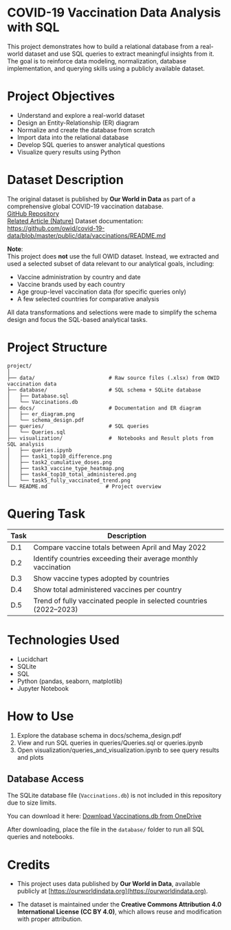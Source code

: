 # COVID-19 Vaccination Data Analysis with SQL
This project demonstrates how to build a relational database from a real-world dataset and use SQL queries to extract meaningful insights from it. The goal is to reinforce data modeling, normalization, database implementation, and querying skills using a publicly available dataset.

# Project Objectives
- Understand and explore a real-world dataset
- Design an Entity-Relationship (ER) diagram
- Normalize and create the database from scratch
- Import data into the relational database
- Develop SQL queries to answer analytical questions
- Visualize query results using Python

# Dataset Description
The original dataset is published by **Our World in Data** as part of a comprehensive global COVID-19 vaccination database.  
[GitHub Repository](https://github.com/owid/covid-19-data/tree/master/public/data/vaccinations)  
[Related Article (Nature)](https://www.nature.com/articles/s41562-021-01122-8)
Dataset documentation: https://github.com/owid/covid-19-data/blob/master/public/data/vaccinations/README.md

**Note**:  
This project does **not** use the full OWID dataset. Instead, we extracted and used a selected subset of data relevant to our analytical goals, including:

- Vaccine administration by country and date  
- Vaccine brands used by each country  
- Age group-level vaccination data (for specific queries only)  
- A few selected countries for comparative analysis

All data transformations and selections were made to simplify the schema design and focus the SQL-based analytical tasks.

# Project Structure
```
project/
│
├── data/                        # Raw source files (.xlsx) from OWID vaccination data
├── database/                    # SQL schema + SQLite database
│   ├── Database.sql
│   └── Vaccinations.db
├── docs/                        # Documentation and ER diagram
│   ├── er_diagram.png
│   └── schema_design.pdf
├── queries/                     # SQL queries
│   └── Queries.sql
├── visualization/               #  Notebooks and Result plots from SQL analysis
│   ├── queries.ipynb
│   ├── task1_top10_difference.png
│   ├── task2_cumulative_doses.png
│   ├── task3_vaccine_type_heatmap.png
│   ├── task4_top10_total_administered.png
│   └── task5_fully_vaccinated_trend.png
└── README.md                   # Project overview
```

# Quering Task
| Task | Description                                                        |
| ---- | ------------------------------------------------------------------ |
| D.1  | Compare vaccine totals between April and May 2022                  |
| D.2  | Identify countries exceeding their average monthly vaccination     |
| D.3  | Show vaccine types adopted by countries                            |
| D.4  | Show total administered vaccines per country                       |
| D.5  | Trend of fully vaccinated people in selected countries (2022–2023) |

# Technologies Used
- Lucidchart
- SQLite
- SQL
- Python (pandas, seaborn, matplotlib)
- Jupyter Notebook

# How to Use
1. Explore the database schema in docs/schema_design.pdf
2. View and run SQL queries in queries/Queries.sql or queries.ipynb
3. Open visualization/queries_and_visualization.ipynb to see query results and plots

## Database Access

The SQLite database file (`Vaccinations.db`) is not included in this repository due to size limits.

You can download it here: [Download Vaccinations.db from OneDrive](https://1drv.ms/u/c/debe48202d2b83cd/ESGERi_W3ftPod79kz8_F6kB9e1uJWulIigOwBBgtCxcPA?e=gwcC8N)

After downloading, place the file in the `database/` folder to run all SQL queries and notebooks.

# Credits
- This project uses data published by **Our World in Data**, available publicly at [https://ourworldindata.org](https://ourworldindata.org).

- The dataset is maintained under the **Creative Commons Attribution 4.0 International License (CC BY 4.0)**, which allows reuse and modification with proper attribution.

